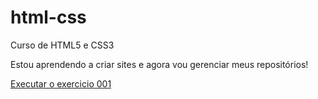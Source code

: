 # html-css
 Curso de HTML5 e CSS3

 Estou aprendendo a criar sites e agora vou gerenciar meus repositórios!

<a href= "https://fatima-brito.github.io/html-css/exercicio/ex001/index.html"> Executar o exercicio 001 </a>